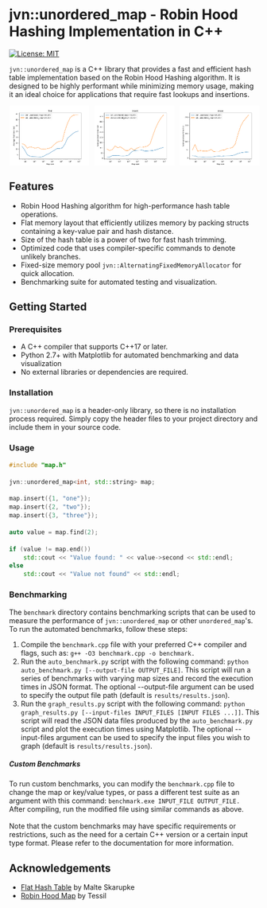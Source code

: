 # jvn::unordered_map - Robin Hood Hashing Implementation in C++
[![License: MIT](https://img.shields.io/badge/License-MIT-yellow.svg)](https://opensource.org/licenses/MIT)

`jvn::unordered_map` is a C++ library that provides a fast and efficient hash table implementation based on the Robin Hood Hashing algorithm. It is designed to be highly performant while minimizing memory usage, making it an ideal choice for applications that require fast lookups and insertions.
<br>
<div style="display:flex; justify-content:space-between;">
    <img src="/benchmark/results/figure_find.png" alt="Performance graph of insert" style="width:32%;">
    <img src="/benchmark/results/figure_insert.png" alt="Performance graph of find" style="width:32%;">
    <img src="/benchmark/results/figure_erase.png" alt="Performance graph of erase" style="width:32%;">
</div>

## Features

* Robin Hood Hashing algorithm for high-performance hash table operations.
* Flat memory layout that efficiently utilizes memory by packing structs containing a key-value pair and hash distance.
* Size of the hash table is a power of two for fast hash trimming.
* Optimized code that uses compiler-specific commands to denote unlikely branches.
* Fixed-size memory pool `jvn::AlternatingFixedMemoryAllocator` for quick allocation.
* Benchmarking suite for automated testing and visualization.

## Getting Started

### Prerequisites

* A C++ compiler that supports C++17 or later.
* Python 2.7+ with Matplotlib for automated benchmarking and data visualization
* No external libraries or dependencies are required.

### Installation

`jvn::unordered_map` is a header-only library, so there is no installation process required. Simply copy the header files to your project directory and include them in your source code.

### Usage

```cpp
#include "map.h"

jvn::unordered_map<int, std::string> map;

map.insert({1, "one"});
map.insert({2, "two"});
map.insert({3, "three"});

auto value = map.find(2);

if (value != map.end())
    std::cout << "Value found: " << value->second << std::endl;
else
    std::cout << "Value not found" << std::endl;
```
### Benchmarking

The `benchmark` directory contains benchmarking scripts that can be used to measure the performance of `jvn::unordered_map` or other `unordered_map`'s. To run the automated benchmarks, follow these steps:

1. Compile the `benchmark.cpp` file with your preferred C++ compiler and flags, such as: `g++ -O3 benchmark.cpp -o benchmark.`
2. Run the `auto_benchmark.py` script with the following command: `python auto_benchmark.py [--output-file OUTPUT_FILE]`. This script will run a series of benchmarks with varying map sizes and record the execution times in JSON format. The optional --output-file argument can be used to specify the output file path (default is `results/results.json`).
5. Run the `graph_results.py` script with the following command: `python graph_results.py [--input-files INPUT_FILES [INPUT FILES ...]]`. This script will read the JSON data files produced by the `auto_benchmark.py` script and plot the execution times using Matplotlib. The optional --input-files argument can be used to specify the input files you wish to graph (default is `results/results.json`).

##### Custom Benchmarks

To run custom benchmarks, you can modify the `benchmark.cpp` file to change the map or key/value types, or pass a different test suite as an argument with this command: `benchmark.exe INPUT_FILE OUTPUT_FILE.`<br>
After compiling, run the modified file using similar commands as above.<br> 
<br>
Note that the custom benchmarks may have specific requirements or restrictions, such as the need for a certain C++ version or a certain input type format. Please refer to the documentation for more information.

## Acknowledgements

* [Flat Hash Table](https://github.com/skarupke/flat_hash_map) by Malte Skarupke
* [Robin Hood Map](https://github.com/Tessil/robin-map "Robin-hood Map") by Tessil
